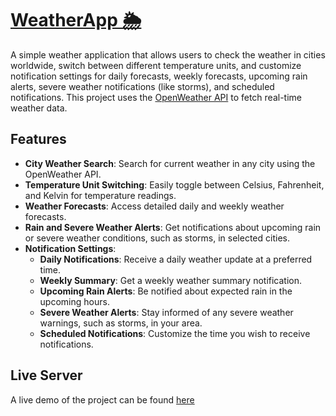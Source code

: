 # [WeatherApp 🌦️](https://weather-l5rp5o591-yanivs-projects-d091535c.vercel.app/)

A simple weather application that allows users to check the weather in cities worldwide, switch between different temperature units, and customize notification settings for daily forecasts, weekly forecasts, upcoming rain alerts, severe weather notifications (like storms), and scheduled notifications. This project uses the [OpenWeather API](https://openweathermap.org/) to fetch real-time weather data.

## Features

- **City Weather Search**: Search for current weather in any city using the OpenWeather API.
- **Temperature Unit Switching**: Easily toggle between Celsius, Fahrenheit, and Kelvin for temperature readings.
- **Weather Forecasts**: Access detailed daily and weekly weather forecasts.
- **Rain and Severe Weather Alerts**: Get notifications about upcoming rain or severe weather conditions, such as storms, in selected cities.
- **Notification Settings**:
  - **Daily Notifications**: Receive a daily weather update at a preferred time.
  - **Weekly Summary**: Get a weekly weather summary notification.
  - **Upcoming Rain Alerts**: Be notified about expected rain in the upcoming hours.
  - **Severe Weather Alerts**: Stay informed of any severe weather warnings, such as storms, in your area.
  - **Scheduled Notifications**: Customize the time you wish to receive notifications.

## Live Server

A live demo of the project can be found [here](https://weather-l5rp5o591-yanivs-projects-d091535c.vercel.app/)
